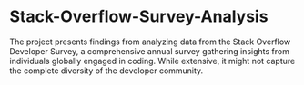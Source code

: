 # Stack-Overflow-Survey-Analysis
The project presents findings from analyzing data from the Stack Overflow Developer Survey, a comprehensive annual survey gathering insights from individuals globally engaged in coding. While extensive, it might not capture the complete diversity of the developer community.
